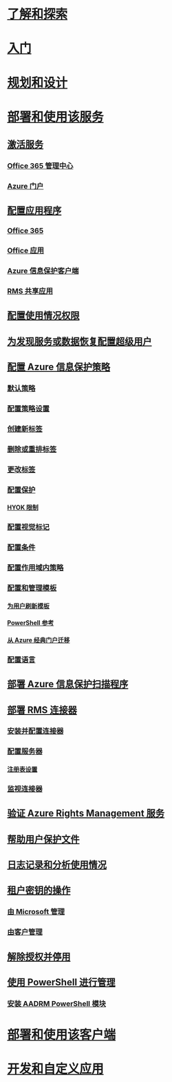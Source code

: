 # [了解和探索](/information-protection/understand-explore/what-is-information-protection)
# [入门](/information-protection/get-started/requirements-azure-rms)
# [规划和设计](/information-protection/plan-design/deployment-roadmap)
# [部署和使用该服务](activate-service.md)
## [激活服务](activate-service.md)
### [Office 365 管理中心](activate-office365.md)
### [Azure 门户](activate-azure.md)
## [配置应用程序](configure-applications.md)
### [Office 365](configure-office365.md)
### [Office 应用](configure-office-apps.md)
### [Azure 信息保护客户端](configure-client.md)
### [RMS 共享应用](configure-sharing-app.md)
## [配置使用情况权限](configure-usage-rights.md)
## [为发现服务或数据恢复配置超级用户](configure-super-users.md)
## [配置 Azure 信息保护策略](configure-policy.md)
### [默认策略](configure-policy-default.md)
### [配置策略设置](configure-policy-settings.md)
### [创建新标签](configure-policy-new-label.md)
### [删除或重排标签](configure-policy-delete-reorder.md)
### [更改标签](configure-policy-change-label.md)
### [配置保护](configure-policy-protection.md)
#### [HYOK 限制](configure-adrms-restrictions.md)
### [配置视觉标记](configure-policy-markings.md)
### [配置条件](configure-policy-classification.md)
### [配置作用域内策略](configure-policy-scope.md)
### [配置和管理模板](configure-policy-templates.md)
#### [为用户刷新模板](refresh-templates.md)
#### [PowerShell 参考](configure-templates-with-powershell.md)
#### [从 Azure 经典门户迁移](migrate-portal.md)
### [配置语言](configure-policy-languages.md)
## [部署 Azure 信息保护扫描程序](deploy-aip-scanner.md)
## [部署 RMS 连接器](deploy-rms-connector.md)
### [安装并配置连接器](install-configure-rms-connector.md)
### [配置服务器](configure-servers-rms-connector.md)
#### [注册表设置](rms-connector-registry-settings.md)
### [监视连接器](monitor-rms-connector.md)
## [验证 Azure Rights Management 服务](verify.md)
## [帮助用户保护文件](help-users.md)
## [日志记录和分析使用情况](log-analyze-usage.md)
## [租户密钥的操作](operations-tenant-key.md)
### [由 Microsoft 管理](operations-microsoft-managed-tenant-key.md)
### [由客户管理](operations-customer-managed-tenant-key.md)
## [解除授权并停用](decommission-deactivate.md)
## [使用 PowerShell 进行管理](administer-powershell.md)
### [安装 AADRM PowerShell 模块](install-powershell.md)
# [部署和使用该客户端](/information-protection/rms-client/use-client)
# [开发和自定义应用](/information-protection/develop/developers-guide)

